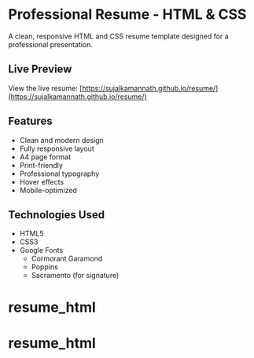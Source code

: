 # Professional Resume - HTML & CSS

A clean, responsive HTML and CSS resume template designed for a professional presentation.

## Live Preview

View the live resume: [https://sujalkamannath.github.io/resume/](https://sujalkamannath.github.io/resume/)

## Features

- Clean and modern design
- Fully responsive layout
- A4 page format
- Print-friendly
- Professional typography
- Hover effects
- Mobile-optimized

## Technologies Used

- HTML5
- CSS3
- Google Fonts
  - Cormorant Garamond
  - Poppins
  - Sacramento (for signature)
# resume_html
# resume_html

